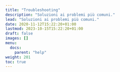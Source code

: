 ```yaml
---
title: "Troubleshooting"
description: "Soluzioni ai problemi più comuni."
lead: "Soluzioni ai problemi più comuni."
date: 2020-11-12T15:22:20+01:00
lastmod: 2023-10-15T15:22:20+01:00
draft: false
images: []
menu: 
  docs:
    parent: "help"
weight: 201
toc: true
---
```


